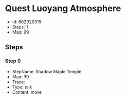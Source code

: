 # Quest Luoyang Atmosphere

- Id: 602920015
- Steps: 1
- Map: 99

## Steps

### Step 0
- StepName:  Shadow Maple Temple
- Map:  99
- Trace:  
- Type:  talk
- Content:  move


